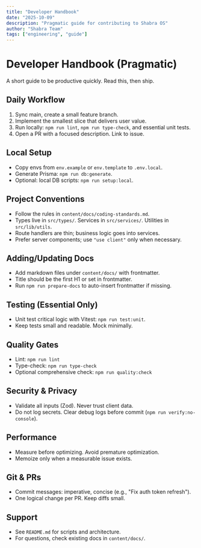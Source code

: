 ```yaml
---
title: "Developer Handbook"
date: "2025-10-09"
description: "Pragmatic guide for contributing to Shabra OS"
author: "Shabra Team"
tags: ["engineering", "guide"]
---
```


# Developer Handbook (Pragmatic)

A short guide to be productive quickly. Read this, then ship.

## Daily Workflow
1. Sync main, create a small feature branch.
2. Implement the smallest slice that delivers user value.
3. Run locally: `npm run lint`, `npm run type-check`, and essential unit tests.
4. Open a PR with a focused description. Link to issue.

## Local Setup
- Copy envs from `env.example` or `env.template` to `.env.local`.
- Generate Prisma: `npm run db:generate`.
- Optional: local DB scripts: `npm run setup:local`.

## Project Conventions
- Follow the rules in `content/docs/coding-standards.md`.
- Types live in `src/types/`. Services in `src/services/`. Utilities in `src/lib/utils`.
- Route handlers are thin; business logic goes into services.
- Prefer server components; use `"use client"` only when necessary.

## Adding/Updating Docs
- Add markdown files under `content/docs/` with frontmatter.
- Title should be the first H1 or set in frontmatter.
- Run `npm run prepare-docs` to auto-insert frontmatter if missing.

## Testing (Essential Only)
- Unit test critical logic with Vitest: `npm run test:unit`.
- Keep tests small and readable. Mock minimally.

## Quality Gates
- Lint: `npm run lint`
- Type-check: `npm run type-check`
- Optional comprehensive check: `npm run quality:check`

## Security & Privacy
- Validate all inputs (Zod). Never trust client data.
- Do not log secrets. Clear debug logs before commit (`npm run verify:no-console`).

## Performance
- Measure before optimizing. Avoid premature optimization.
- Memoize only when a measurable issue exists.

## Git & PRs
- Commit messages: imperative, concise (e.g., "Fix auth token refresh").
- One logical change per PR. Keep diffs small.

## Support
- See `README.md` for scripts and architecture.
- For questions, check existing docs in `content/docs/`.


